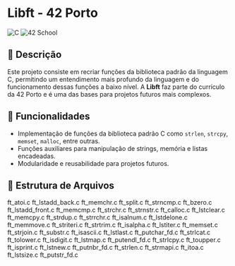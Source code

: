 # Libft - 42 Porto

![C](https://img.shields.io/badge/C-Language-blue?style=for-the-badge)
![42 School](https://img.shields.io/badge/42-Porto-black?style=for-the-badge)

## 📝 Descrição

Este projeto consiste em recriar funções da biblioteca padrão da linguagem C, permitindo um entendimento mais profundo da linguagem e do funcionamento dessas funções a baixo nível. A **Libft** faz parte do currículo da 42 Porto e é uma das bases para projetos futuros mais complexos.

## 🚀 Funcionalidades

- Implementação de funções da biblioteca padrão C como `strlen`, `strcpy`, `memset`, `malloc`, entre outras.
- Funções auxiliares para manipulação de strings, memória e listas encadeadas.
- Modularidade e reusabilidade para projetos futuros.

## 📂 Estrutura de Arquivos

ft_atoi.c     ft_lstadd_back.c	 ft_memchr.c	  ft_split.c	 ft_strncmp.c
ft_bzero.c    ft_lstadd_front.c  ft_memcmp.c	  ft_strchr.c	 ft_strnstr.c
ft_calloc.c   ft_lstclear.c	 ft_memcpy.c	  ft_strdup.c	 ft_strrchr.c
ft_isalnum.c  ft_lstdelone.c	 ft_memmove.c	  ft_striteri.c  ft_strtrim.c
ft_isalpha.c  ft_lstiter.c	 ft_memset.c	  ft_strjoin.c	 ft_substr.c
ft_isascii.c  ft_lstlast.c	 ft_putchar_fd.c  ft_strlcat.c	 ft_tolower.c
ft_isdigit.c  ft_lstmap.c	 ft_putendl_fd.c  ft_strlcpy.c	 ft_toupper.c
ft_isprint.c  ft_lstnew.c	 ft_putnbr_fd.c   ft_strlen.c	 ft_strmapi.c
ft_itoa.c     ft_lstsize.c	 ft_putstr_fd.c 

